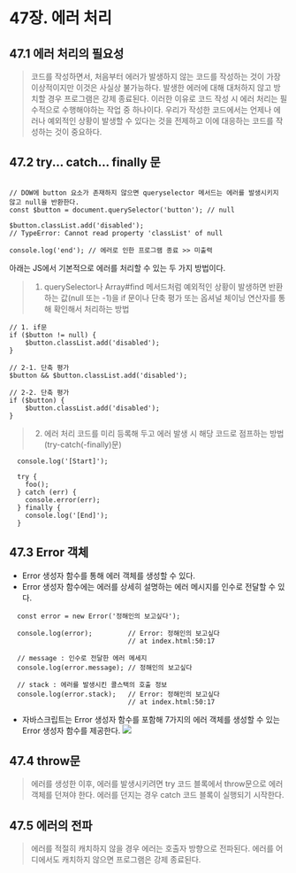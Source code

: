 # 47장. 에러 처리

## 47.1 에러 처리의 필요성
> 코드를 작성하면서, 처음부터 에러가 발생하지 않는 코드를 작성하는 것이 가장 이상적이지만 이것은 사실상 불가능하다. 발생한 에러에 대해 대처하지 않고 방치할 경우 프로그램은 강제 종료된다. 이러한 이유로 코드 작성 시 에러 처리는 필수적으로 수행해야하는 작업 중 하나이다. 우리가 작성한 코드에서는 언제나 에러나 예외적인 상황이 발생할 수 있다는 것을 전제하고 이에 대응하는 코드를 작성하는 것이 중요하다.

## 47.2 try... catch... finally 문
```JS

// DOW에 button 요소가 존재하지 않으면 queryselector 메서드는 에러를 발생시키지 않고 null을 반환한다.
const $button = document.querySelector('button'); // null

$button.classList.add('disabled');
// TypeError: Cannot read property 'classList' of null

console.log('end'); // 에러로 인한 프로그램 종료 >> 미출력

```

아래는 JS에서 기본적으로 에러를 처리할 수 있는 두 가지 방법이다.

>1) querySelector나 Array#find 메서드처럼 예외적인 상황이 발생하면 반환하는 값(null 또는 -1)을 if 문이나 단축 평가 또는 옵셔널 체이닝 연산자를 통해 확인해서 처리하는 방법

```JS
// 1. if문
if ($button != null) {
    $button.classList.add('disabled');
}

// 2-1. 단축 평가
$button && $button.classList.add('disabled');

// 2-2. 단축 평가
if ($button) {
    $button.classList.add('disabled');
}
```

> 2) 에러 처리 코드를 미리 등록해 두고 에러 발생 시 해당 코드로 점프하는 방법 (try-catch(-finally)문)

```JS
  console.log('[Start]');

  try {
    foo();
  } catch (err) {
    console.error(err);
  } finally {
    console.log('[End]');
  }
```

## 47.3 Error 객체
- Error 생성자 함수를 통해 에러 객체를 생성할 수 있다.
- Error 생성자 함수에는 에러를 상세히 설명하는 에러 메시지를 인수로 전달할 수 있다.
```
  const error = new Error('정해인의 보고싶다');

  console.log(error);         // Error: 정해인의 보고싶다
                              // at index.html:50:17

  // message : 인수로 전달한 에러 메세지                     
  console.log(error.message); // 정해인의 보고싶다

  // stack : 에러를 발생시킨 콜스택의 호출 정보
  console.log(error.stack);   // Error: 정해인의 보고싶다
                              // at index.html:50:17
```
- 자바스크립트는 Error 생성자 함수를 포함해 7가지의 에러 객체를 생성할 수 있는 Error 생성자 함수를 제공한다.
![](https://velog.velcdn.com/images/chtoqur/post/88fdd06d-67d8-4d40-b2cc-58c464487864/image.png)

## 47.4 throw문
> 에러를 생성한 이후, 에러를 발생시키려면 try 코드 블록에서 throw문으로 에러 객체를 던져야 한다.
에러를 던지는 경우 catch 코드 블록이 실행되기 시작한다.

## 47.5 에러의 전파
> 에러를 적절히 캐치하지 않을 경우 에러는 호출자 방향으로 전파된다. 에러를 어디에서도 캐치하지 않으면 프로그램은 강제 종료된다.
  